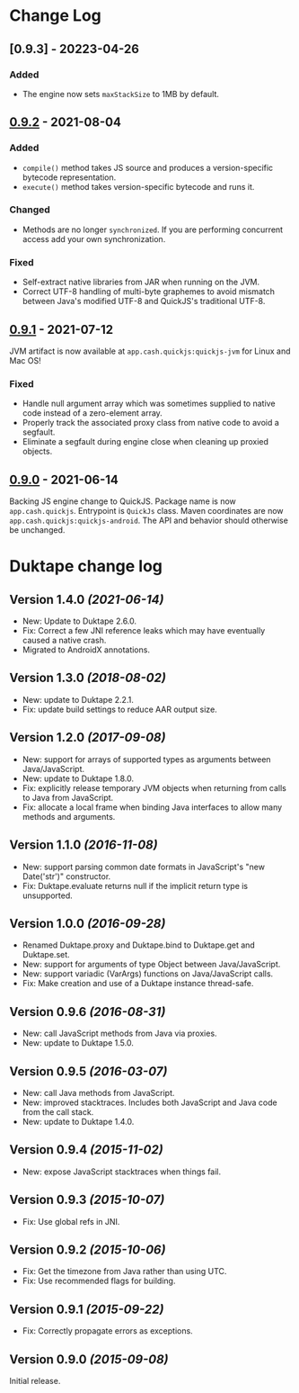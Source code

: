# Change Log

## [0.9.3] - 20223-04-26

### Added

* The engine now sets `maxStackSize` to 1MB by default.


## [0.9.2] - 2021-08-04

### Added

* `compile()` method takes JS source and produces a version-specific bytecode representation.
* `execute()` method takes version-specific bytecode and runs it.


### Changed

* Methods are no longer `synchronized`. If you are performing concurrent access add your own synchronization.


### Fixed

* Self-extract native libraries from JAR when running on the JVM.
* Correct UTF-8 handling of multi-byte graphemes to avoid mismatch between Java's modified UTF-8 and QuickJS's traditional UTF-8.


## [0.9.1] - 2021-07-12

JVM artifact is now available at `app.cash.quickjs:quickjs-jvm` for Linux and Mac OS!

### Fixed

* Handle null argument array which was sometimes supplied to native code instead of a zero-element array.
* Properly track the associated proxy class from native code to avoid a segfault.
* Eliminate a segfault during engine close when cleaning up proxied objects.


## [0.9.0] - 2021-06-14

Backing JS engine change to QuickJS.
Package name is now `app.cash.quickjs`.
Entrypoint is `QuickJs` class.
Maven coordinates are now `app.cash.quickjs:quickjs-android`.
The API and behavior should otherwise be unchanged.


[Unreleased]: https://github.com/cashapp/quickjs-java/compare/0.10.0...HEAD
[0.9.2]: https://github.com/cashapp/quickjs-java/releases/tag/0.9.2
[0.9.1]: https://github.com/cashapp/quickjs-java/releases/tag/0.9.1
[0.9.0]: https://github.com/cashapp/quickjs-java/releases/tag/0.9.0



# Duktape change log

## Version 1.4.0 *(2021-06-14)*

 * New: Update to Duktape 2.6.0.
 * Fix: Correct a few JNI reference leaks which may have eventually caused a native crash.
 * Migrated to AndroidX annotations.

## Version 1.3.0 *(2018-08-02)*

 * New: update to Duktape 2.2.1.
 * Fix: update build settings to reduce AAR output size.

## Version 1.2.0 *(2017-09-08)*

 * New: support for arrays of supported types as arguments between Java/JavaScript.
 * New: update to Duktape 1.8.0.
 * Fix: explicitly release temporary JVM objects when returning from calls to Java from JavaScript.
 * Fix: allocate a local frame when binding Java interfaces to allow many methods and arguments.

## Version 1.1.0 *(2016-11-08)*

 * New: support parsing common date formats in JavaScript's "new Date('str')" constructor.
 * Fix: Duktape.evaluate returns null if the implicit return type is unsupported.

## Version 1.0.0 *(2016-09-28)*

 * Renamed Duktape.proxy and Duktape.bind to Duktape.get and Duktape.set.
 * New: support for arguments of type Object between Java/JavaScript.
 * New: support variadic (VarArgs) functions on Java/JavaScript calls.
 * Fix: Make creation and use of a Duktape instance thread-safe.

## Version 0.9.6 *(2016-08-31)*

 * New: call JavaScript methods from Java via proxies.
 * New: update to Duktape 1.5.0.

## Version 0.9.5 *(2016-03-07)*

 * New: call Java methods from JavaScript.
 * New: improved stacktraces. Includes both JavaScript and Java code from the call stack.
 * New: update to Duktape 1.4.0.

## Version 0.9.4 *(2015-11-02)*

 * New: expose JavaScript stacktraces when things fail.

## Version 0.9.3 *(2015-10-07)*

 * Fix: Use global refs in JNI.

## Version 0.9.2 *(2015-10-06)*

 * Fix: Get the timezone from Java rather than using UTC.
 * Fix: Use recommended flags for building.

## Version 0.9.1 *(2015-09-22)*

 * Fix: Correctly propagate errors as exceptions.


## Version 0.9.0 *(2015-09-08)*

Initial release.
